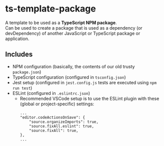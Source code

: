 # ts-template-package

A template to be used as a **TypeScript NPM package**.  
Can be used to create a package that is used as a dependency (or devDependency)
of another JavaScript or TypeScript package or application.

## Includes

* NPM configuration (basically, the contents of our old trusty `package.json`)
* TypeScript configuration (configured in `tsconfig.json`)
* Jest setup (configured in `jest.config.js` tests are executed using `npm run test`)
* ESLint (configured in `.eslintrc.json`)
    * Recommended VSCode setup is to use the ESLint plugin with these (global or project-specific) settings:
      ```
      ...
      "editor.codeActionsOnSave": {
          "source.organizeImports": true,
          "source.fixAll.eslint": true,
          "source.fixAll": true,
      },
      ...
      ```
